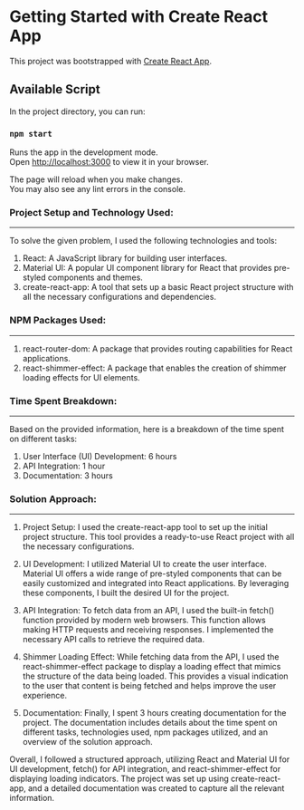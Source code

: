 # Getting Started with Create React App

This project was bootstrapped with [Create React App](https://github.com/facebook/create-react-app).

## Available Script

In the project directory, you can run:

### `npm start`

Runs the app in the development mode.\
Open [http://localhost:3000](http://localhost:3000) to view it in your browser.

The page will reload when you make changes.\
You may also see any lint errors in the console.

### Project Setup and Technology Used:

---

To solve the given problem, I used the following technologies and tools:

1. React: A JavaScript library for building user interfaces.
2. Material UI: A popular UI component library for React that provides pre-styled components and themes.
3. create-react-app: A tool that sets up a basic React project structure with all the necessary configurations and dependencies.

### NPM Packages Used:

---

1. react-router-dom: A package that provides routing capabilities for React applications.
2. react-shimmer-effect: A package that enables the creation of shimmer loading effects for UI elements.

### Time Spent Breakdown:

---

Based on the provided information, here is a breakdown of the time spent on different tasks:

1. User Interface (UI) Development: 6 hours
2. API Integration: 1 hour
3. Documentation: 3 hours

### Solution Approach:

---

1. Project Setup: I used the create-react-app tool to set up the initial project structure. This tool provides a ready-to-use React project with all the necessary configurations.

2. UI Development: I utilized Material UI to create the user interface. Material UI offers a wide range of pre-styled components that can be easily customized and integrated into React applications. By leveraging these components, I built the desired UI for the project.

3. API Integration: To fetch data from an API, I used the built-in fetch() function provided by modern web browsers. This function allows making HTTP requests and receiving responses. I implemented the necessary API calls to retrieve the required data.

4. Shimmer Loading Effect: While fetching data from the API, I used the react-shimmer-effect package to display a loading effect that mimics the structure of the data being loaded. This provides a visual indication to the user that content is being fetched and helps improve the user experience.

5. Documentation: Finally, I spent 3 hours creating documentation for the project. The documentation includes details about the time spent on different tasks, technologies used, npm packages utilized, and an overview of the solution approach.

Overall, I followed a structured approach, utilizing React and Material UI for UI development, fetch() for API integration, and react-shimmer-effect for displaying loading indicators. The project was set up using create-react-app, and a detailed documentation was created to capture all the relevant information.

